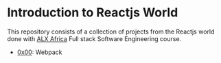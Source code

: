 # Introduction to Reactjs World

This repository consists of a collection of projects from the Reactjs world done with [ALX Africa](https://www.alxafrica.com/) Full stack Software Engineering course.

- [0x00](./0x00-Webpack/): Webpack

